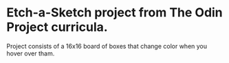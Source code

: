 # Etch-a-Sketch project from The Odin Project curricula.

Project consists of a 16x16 board of boxes that change color when you hover over tham.

